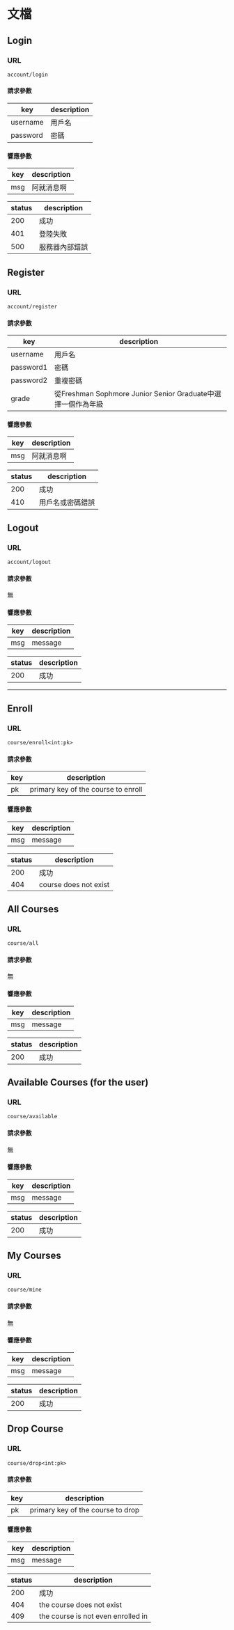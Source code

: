 # 文檔
## Login
### URL
`account/login`
#### 請求參數
|key|description|
|--------|--------|
|username|用戶名|
|password|密碼|
#### 響應參數
|key|description|
|---|-------|
|msg|阿就消息啊|

|status|description|
|----|---|
|200|成功|
|401|登陸失敗|
|500|服務器內部錯誤|

## Register
### URL
`account/register`
#### 請求參數
|key|description|
|----|---|
|username|用戶名|
|password1|密碼|
|password2|重複密碼|
|grade|從Freshman Sophmore Junior Senior Graduate中選擇一個作為年級|
#### 響應參數
|key|description|
|---|-------|
|msg|阿就消息啊|

|status|description|
|----|---|
|200|成功|
|410|用戶名或密碼錯誤|

## Logout
### URL
`account/logout`
#### 請求參數
無
#### 響應參數
|key|description|
|---|-------|
|msg|message|

|status|description|
|----|---|
|200|成功|
---
## Enroll
### URL
`course/enroll<int:pk>`
#### 請求參數
|key|description|
|--------|--------|
|pk|primary key of the course to enroll|
#### 響應參數
|key|description|
|---|-------|
|msg|message|

|status|description|
|----|---|
|200|成功|
|404|course does not exist|

## All Courses
### URL
`course/all`
#### 請求參數
無
#### 響應參數
|key|description|
|---|-------|
|msg|message|

|status|description|
|----|---|
|200|成功|

## Available Courses (for the user)
### URL
`course/available`
#### 請求參數
無
#### 響應參數
|key|description|
|---|-------|
|msg|message|

|status|description|
|----|---|
|200|成功|

## My Courses
### URL
`course/mine`
#### 請求參數
無
#### 響應參數
|key|description|
|---|-------|
|msg|message|

|status|description|
|----|---|
|200|成功|

## Drop Course
### URL
`course/drop<int:pk>`
#### 請求參數
|key|description|
|--------|--------|
|pk|primary key of the course to drop|
#### 響應參數
|key|description|
|---|-------|
|msg|message|

|status|description|
|----|---|
|200|成功|
|404|the course does not exist|
|409|the course is not even enrolled in|
